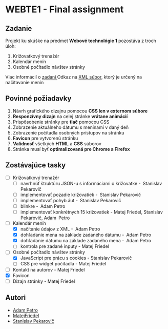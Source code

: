 
# WEBTE1 - Final assignment

## Zadanie
Projekt ku skúške na predmet **Webové technológie 1** pozostáva z troch úloh:

 1. Križovatkový trenažér
 2. Kalendár menín
 3. Osobné počítadlo návštev stránky

Viac informácií o [zadaní ](https://github.com/stanley255/webte-final-assignment/blob/master/zadanie.pdf)
Odkaz na [XML súbor](https://github.com/stanley255/webte-final-assignment/blob/master/meniny.xml), ktorý je určený na načítavanie menín

## Povinné požiadavky

 1. Návrh grafického dizajnu pomocou **CSS len v externom súbore**
 2. **Responzívny dizajn** na celej stránke **vrátane animácií**
 3. Prispôsobenie stránky pre **tlač** pomocou CSS
 4. Zobrazenie aktuálneho dátumu s meninami v daný deň
 5. Zobrazenie počítadla osobných prístupov na stránku
 6. **Favicon** pre vytvorenú stránku
 7. **Validnosť** všetkých **HTML** a **CSS** súborov
 8. Stránka musí byť **optimalizovaná pre Chrome a Firefox**

## Zostávajúce tasky

 - [ ] Križovatkový trenažér
	 - [ ] navrhnúť štruktúru JSON-u s informáciami o križovatke - Stanislav Pekarovič
	 - [ ] implementovať pozadie križovatiek  - Stanislav Pekarovič
	 - [ ] implementovať pohyb áut  - Stanislav Pekarovič
	 - [ ] blinkre  - Adam Petro
	 - [ ] implementovať konkrétnych 15 križovatiek - Matej Friedel, Stanislav Pekarovič, Adam Petro
 - [ ] Kalendár menín
	 - [X] načítanie údajov z XML  - Adam Petro
	 - [X] dohľadanie mena na základe zadaného dátumu  - Adam Petro
	 - [X] dohľadanie dátumu na základe zadaného mena  - Adam Petro
	 - [ ] kontrola pre zadané inputy - Matej Friedel
 - [ ] Osobné počítadlo návštev stránky
	 - [x] JavaScript pre prácu s cookies - Stanislav Pekarovič
	 - [ ] CSS pre widget počítadla - Matej Friedel
 - [ ] Kontakt na autorov - Matej Friedel
 - [x] Favicon
 - [ ] Dizajn stránky - Matej Friedel

## Autori

 - [Adam Petro](https://github.com/adik6555)
 - [MatejFriedel](https://github.com/MatejFriedel)
 - [Stanislav Pekarovič](https://github.com/stanley255)
